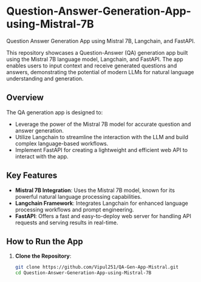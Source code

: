 

# Question-Answer-Generation-App-using-Mistral-7B
Question Answer Generation App using Mistral 7B, Langchain, and FastAPI.

This repository showcases a Question-Answer (QA) generation app built using the Mistral 7B language model, Langchain, and FastAPI. The app enables users to input context and receive generated questions and answers, demonstrating the potential of modern LLMs for natural language understanding and generation.

## Overview

The QA generation app is designed to:
- Leverage the power of the Mistral 7B model for accurate question and answer generation.
- Utilize Langchain to streamline the interaction with the LLM and build complex language-based workflows.
- Implement FastAPI for creating a lightweight and efficient web API to interact with the app.

## Key Features

- **Mistral 7B Integration**: Uses the Mistral 7B model, known for its powerful natural language processing capabilities.
- **Langchain Framework**: Integrates Langchain for enhanced language processing workflows and prompt engineering.
- **FastAPI**: Offers a fast and easy-to-deploy web server for handling API requests and serving results in real-time.

## How to Run the App

1. **Clone the Repository**:
   ```bash
   git clone https://github.com/Vipul251/QA-Gen-App-Mistral.git
   cd Question-Answer-Generation-App-using-Mistral-7B
